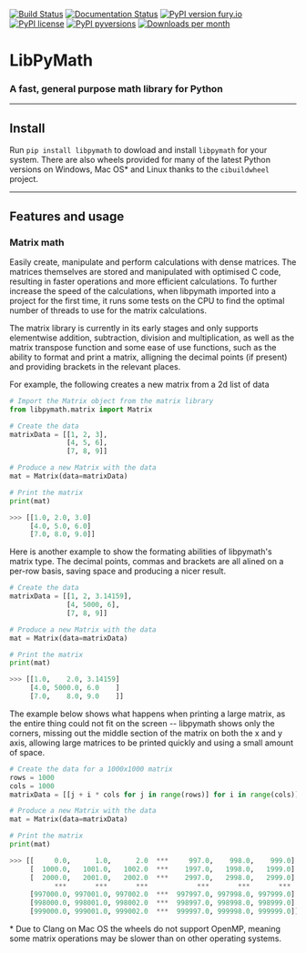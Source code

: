 [![Build Status](https://travis-ci.com/Pencilcaseman/LibPyMath.svg?branch=master)](https://travis-ci.com/Pencilcaseman/LibPyMath)
[![Documentation Status](https://readthedocs.org/projects/libpymath/badge/?version=latest)](https://libpymath.readthedocs.io/en/latest/?badge=latest)
[![PyPI version fury.io](https://badge.fury.io/py/libpymath.svg)](https://pypi.python.org/pypi/libpymath/)
[![PyPI license](https://img.shields.io/pypi/l/libpymath.svg)](https://pypi.python.org/pypi/libpymath/)
[![PyPI pyversions](https://img.shields.io/pypi/pyversions/libpymath.svg)](https://pypi.python.org/pypi/libpymath/)
[![Downloads per month](https://img.shields.io/pypi/dm/libpymath.svg)](https://pypi.python.org/pypi/libpymath/)

# LibPyMath
### A fast, general purpose math library for Python
---

## Install
Run ```pip install libpymath``` to dowload and install ```libpymath``` for your system. There are also wheels provided for many of the latest Python versions on Windows, Mac OS* and Linux thanks to the ```cibuildwheel``` project.

---

## Features and usage
### Matrix math
Easily create, manipulate and perform calculations with dense matrices. The matrices themselves are stored and manipulated with optimised C code, resulting in faster operations and more efficient calculations. To further increase the speed of the calculations, when libpymath imported into a project for the first time, it runs some tests on the CPU to find the optimal number of threads to use for the matrix calculations.

The matrix library is currently in its early stages and only supports elementwise addition, subtraction, division and multiplication, as well as the matrix transpose function and some ease of use functions, such as the ability to format and print a matrix, alligning the decimal points (if present) and providing brackets in the relevant places.

For example, the following creates a new matrix from a 2d list of data
```python
# Import the Matrix object from the matrix library
from libpymath.matrix import Matrix

# Create the data
matrixData = [[1, 2, 3],
              [4, 5, 6],
              [7, 8, 9]]

# Produce a new Matrix with the data
mat = Matrix(data=matrixData)

# Print the matrix
print(mat)

>>> [[1.0, 2.0, 3.0]
     [4.0, 5.0, 6.0]
     [7.0, 8.0, 9.0]]
```

Here is another example to show the formating abilities of libpymath's matrix type. The decimal points, commas and brackets are all alined on a per-row basis, saving space and producing a nicer result.
```python
# Create the data
matrixData = [[1, 2, 3.14159],
              [4, 5000, 6],
              [7, 8, 9]]

# Produce a new Matrix with the data
mat = Matrix(data=matrixData)

# Print the matrix
print(mat)

>>> [[1.0,    2.0, 3.14159]
     [4.0, 5000.0, 6.0    ]
     [7.0,    8.0, 9.0    ]]
```

The example below shows what happens when printing a large matrix, as the entire thing could not fit on the screen -- libpymath shows only the corners, missing out the middle section of the matrix on both the x and y axis, allowing large matrices to be printed quickly and using a small amount of space.
```python
# Create the data for a 1000x1000 matrix
rows = 1000
cols = 1000
matrixData = [[j + i * cols for j in range(rows)] for i in range(cols)]

# Produce a new Matrix with the data
mat = Matrix(data=matrixData)

# Print the matrix
print(mat)

>>> [[     0.0,      1.0,      2.0  ***     997.0,    998.0,    999.0]
     [  1000.0,   1001.0,   1002.0  ***    1997.0,   1998.0,   1999.0]
     [  2000.0,   2001.0,   2002.0  ***    2997.0,   2998.0,   2999.0]
           ***       ***       ***            ***       ***       ***  
     [997000.0, 997001.0, 997002.0  ***  997997.0, 997998.0, 997999.0]
     [998000.0, 998001.0, 998002.0  ***  998997.0, 998998.0, 998999.0]
     [999000.0, 999001.0, 999002.0  ***  999997.0, 999998.0, 999999.0]]
```



\* Due to Clang on Mac OS the wheels do not support OpenMP, meaning some matrix operations may be slower than on other operating systems.
